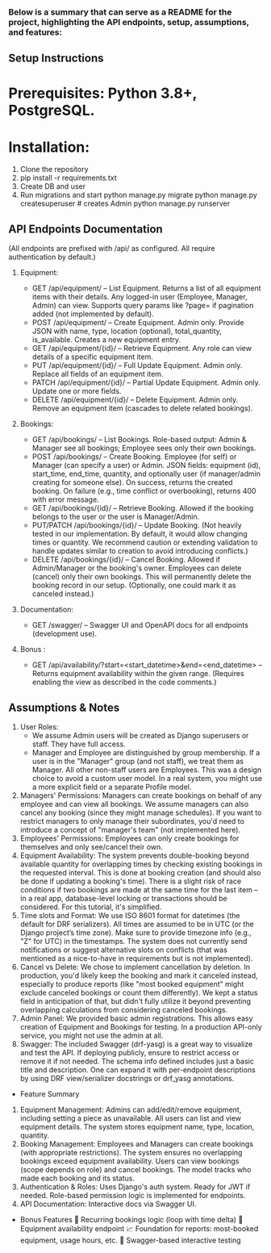 ### Below is a summary that can serve as a README for the project, highlighting the API endpoints, setup, assumptions, and features:

## Setup Instructions

# Prerequisites: Python 3.8+, PostgreSQL.
# Installation:
1. Clone the repository
2. pip install -r requirements.txt  
3. Create DB and user
4. Run migrations and start
python manage.py migrate
python manage.py createsuperuser  # creates Admin
python manage.py runserver

## API Endpoints Documentation

(All endpoints are prefixed with /api/ as configured. All require authentication by default.)
1. Equipment:
    - GET /api/equipment/ – List Equipment. Returns a list of all equipment items with their details. Any logged-in user (Employee, Manager, Admin) can view. Supports query params like ?page= if pagination added (not implemented by default).
    - POST /api/equipment/ – Create Equipment. Admin only. Provide JSON with name, type, location (optional), total_quantity, is_available. Creates a new equipment entry.
    - GET /api/equipment/{id}/ – Retrieve Equipment. Any role can view details of a specific equipment item.
    - PUT /api/equipment/{id}/ – Full Update Equipment. Admin only. Replace all fields of an equipment item.
    - PATCH /api/equipment/{id}/ – Partial Update Equipment. Admin only. Update one or more fields.
    - DELETE /api/equipment/{id}/ – Delete Equipment. Admin only. Remove an equipment item (cascades to delete related bookings).
2. Bookings:
   - GET /api/bookings/ – List Bookings. Role-based output: Admin & Manager see all bookings; Employee sees only their own bookings.
    - POST /api/bookings/ – Create Booking. Employee (for self) or Manager (can specify a user) or Admin. JSON fields: equipment (id), start_time, end_time, quantity, and optionally user (if manager/admin creating for someone else). On success, returns the created booking. On failure (e.g., time conflict or overbooking), returns 400 with error message.
    - GET /api/bookings/{id}/ – Retrieve Booking. Allowed if the booking belongs to the user or the user is Manager/Admin.
    - PUT/PATCH /api/bookings/{id}/ – Update Booking. (Not heavily tested in our implementation. By default, it would allow changing times or quantity. We recommend caution or extending validation to handle updates similar to creation to avoid introducing conflicts.)
    - DELETE /api/bookings/{id}/ – Cancel Booking. Allowed if Admin/Manager or the booking's owner. Employees can delete (cancel) only their own bookings. This will permanently delete the booking record in our setup. (Optionally, one could mark it as canceled instead.)

3. Documentation:
    - GET /swagger/ – Swagger UI and OpenAPI docs for all endpoints (development use).
4. Bonus :
    - GET /api/availability/?start=<start_datetime>&end=<end_datetime> – Returns equipment availability within the given range. (Requires enabling the view as described in the code comments.)

## Assumptions & Notes

1. User Roles:
   - We assume Admin users will be created as Django superusers or staff. They have full access.
   - Manager and Employee are distinguished by group membership. If a user is in the "Manager" group (and not staff), we    treat them as Manager. All other non-staff users are Employees. This was a design choice to avoid a custom user model. In a real system, you might use a more explicit field or a separate Profile model.
2. Managers' Permissions: Managers can create bookings on behalf of any employee and can view all bookings. We assume managers can also cancel any booking (since they might manage schedules). If you want to restrict managers to only manage their subordinates, you'd need to introduce a concept of "manager's team" (not implemented here).
3. Employees' Permissions: Employees can only create bookings for themselves and only see/cancel their own.
4. Equipment Availability: The system prevents double-booking beyond available quantity for overlapping times by checking existing bookings in the requested interval. This is done at booking creation (and should also be done if updating a booking's time). There is a slight risk of race conditions if two bookings are made at the same time for the last item – in a real app, database-level locking or transactions should be considered. For this tutorial, it's simplified.
5. Time slots and Format: We use ISO 8601 format for datetimes (the default for DRF serializers). All times are assumed to be in UTC (or the Django project’s time zone). Make sure to provide timezone info (e.g., "Z" for UTC) in the timestamps. The system does not currently send notifications or suggest alternative slots on conflicts (that was mentioned as a nice-to-have in requirements but is not implemented).
6. Cancel vs Delete: We chose to implement cancellation by deletion. In production, you'd likely keep the booking and mark it canceled instead, especially to produce reports (like "most booked equipment" might exclude canceled bookings or count them differently). We kept a status field in anticipation of that, but didn't fully utilize it beyond preventing overlapping calculations from considering canceled bookings.
7. Admin Panel: We provided basic admin registrations. This allows easy creation of Equipment and Bookings for testing. In a production API-only service, you might not use the admin at all.
8. Swagger: The included Swagger (drf-yasg) is a great way to visualize and test the API. If deploying publicly, ensure to restrict access or remove it if not needed. The schema info defined includes just a basic title and description. One can expand it with per-endpoint descriptions by using DRF view/serializer docstrings or drf_yasg annotations.
   
- Feature Summary
1. Equipment Management: Admins can add/edit/remove equipment, including setting a piece as unavailable. All users can list and view equipment details. The system stores equipment name, type, location, quantity.
2. Booking Management: Employees and Managers can create bookings (with appropriate restrictions). The system ensures no overlapping bookings exceed equipment availability. Users can view bookings (scope depends on role) and cancel bookings. The model tracks who made each booking and its status.
3. Authentication & Roles: Uses Django's auth system. Ready for JWT if needed. Role-based permission logic is implemented for endpoints.
4. API Documentation: Interactive docs via Swagger UI.

- Bonus Features
🔄 Recurring bookings logic (loop with time delta)
📆 Equipment availability endpoint
📈 Foundation for reports: most-booked equipment, usage hours, etc.
🧪 Swagger-based interactive testing
